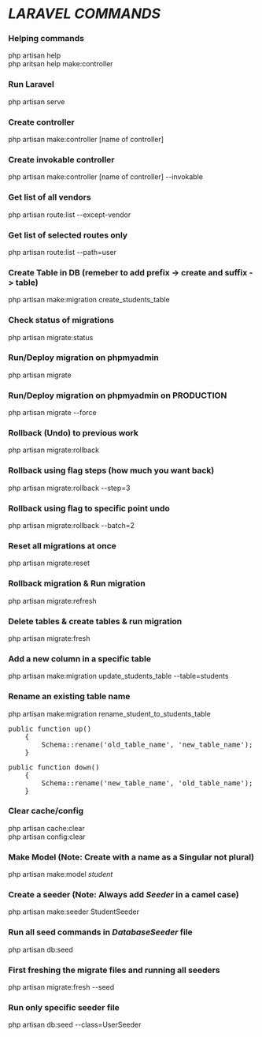 # _LARAVEL COMMANDS_

### Helping commands

php artisan help <br>
php aritsan help make:controller

### Run Laravel

php artisan serve

### Create controller

php artisan make:controller [name of controller]

### Create invokable controller

php artisan make:controller [name of controller] --invokable

### Get list of all vendors

php artisan route:list --except-vendor

### Get list of selected routes only

php artisan route:list --path=user

### Create Table in DB (remeber to add prefix -> create and suffix -> table)

php artisan make:migration create_students_table

### Check status of migrations

php artisan migrate:status

### Run/Deploy migration on phpmyadmin

php artisan migrate

### Run/Deploy migration on phpmyadmin on PRODUCTION

php artisan migrate --force

### Rollback (Undo) to previous work

php artisan migrate:rollback

### Rollback using flag steps (how much you want back)

php artisan migrate:rollback --step=3

### Rollback using flag to specific point undo

php artisan migrate:rollback --batch=2

### Reset all migrations at once

php artisan migrate:reset

### Rollback migration & Run migration

php artisan migrate:refresh

### Delete tables & create tables & run migration

php artisan migrate:fresh

### Add a new column in a specific table

php artisan make:migration update_students_table --table=students

### Rename an existing table name

php artisan make:migration rename_student_to_students_table

<pre>
public function up()
    {
        Schema::rename('old_table_name', 'new_table_name');
    }
</pre>
<pre>
public function down()
    {
        Schema::rename('new_table_name', 'old_table_name');
    }
</pre>

### Clear cache/config

php artisan cache:clear <br/>
php artisan config:clear

### Make Model (Note: Create with a name as a Singular not plural)

php artisan make:model _student_

### Create a seeder (Note: Always add _Seeder_ in a camel case)

php artisan make:seeder StudentSeeder

### Run all seed commands in _DatabaseSeeder_ file

php artisan db:seed

### First freshing the migrate files and running all seeders

php artisan migrate:fresh --seed

### Run only specific seeder file

php artisan db:seed --class=UserSeeder
